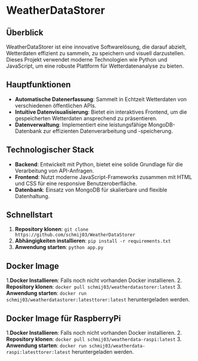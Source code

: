# WeatherDataStorer

## Überblick
WeatherDataStorer ist eine innovative Softwarelösung, die darauf abzielt, Wetterdaten effizient zu sammeln, zu speichern und visuell darzustellen. Dieses Projekt verwendet moderne Technologien wie Python und JavaScript, um eine robuste Plattform für Wetterdatenanalyse zu bieten.

## Hauptfunktionen
- **Automatische Datenerfassung**: Sammelt in Echtzeit Wetterdaten von verschiedenen öffentlichen APIs.
- **Intuitive Datenvisualisierung**: Bietet ein interaktives Frontend, um die gespeicherten Wetterdaten ansprechend zu präsentieren.
- **Datenverwaltung**: Implementiert eine leistungsfähige MongoDB-Datenbank zur effizienten Datenverarbeitung und -speicherung.

## Technologischer Stack
- **Backend**: Entwickelt mit Python, bietet eine solide Grundlage für die Verarbeitung von API-Anfragen.
- **Frontend**: Nutzt moderne JavaScript-Frameworks zusammen mit HTML und CSS für eine responsive Benutzeroberfläche.
- **Datenbank**: Einsatz von MongoDB für skalierbare und flexible Datenhaltung.

## Schnellstart
1. **Repository klonen**: `git clone https://github.com/schmij03/WeatherDataStorer`
2. **Abhängigkeiten installieren**: `pip install -r requirements.txt`
3. **Anwendung starten**: `python app.py`

## Docker Image
1.**Docker Installieren**: Falls noch nicht vorhanden Docker installieren.
2. **Repository klonen**: `docker pull schmij03/weatherdatastorer:latest`
3. **Anwendung starten**: `docker run schmij03/weatherdatastorer:latesttorer:latest` heruntergeladen werden.

## Docker Image für RaspberryPi
1.**Docker Installieren**: Falls noch nicht vorhanden Docker installieren.
2. **Repository klonen**: `docker pull schmij03/weatherdata-raspi:latest`
3. **Anwendung starten**: `docker run schmij03/weatherdata-raspi:latesttorer:latest` heruntergeladen werden.


